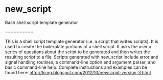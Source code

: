 new_script
==========

Bash shell script template generator

==========

This is a shell script template generator (i.e. a script that writes scripts). It is used to create the boilerplate portions of a shell script. It asks the user a series of questions about the script to be generated and then writes the resulting script to a file. Scripts generated with new_script include error and signal handling routines, a command-line option and argument parser, and basic command-line help. Complete instructions and examples can be found here: http://lcorg.blogspot.com/2012/10/newscript-version-3.html

